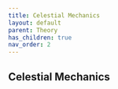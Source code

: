 ```yaml
---
title: Celestial Mechanics
layout: default
parent: Theory
has_children: true
nav_order: 2
---
```


## Celestial Mechanics

